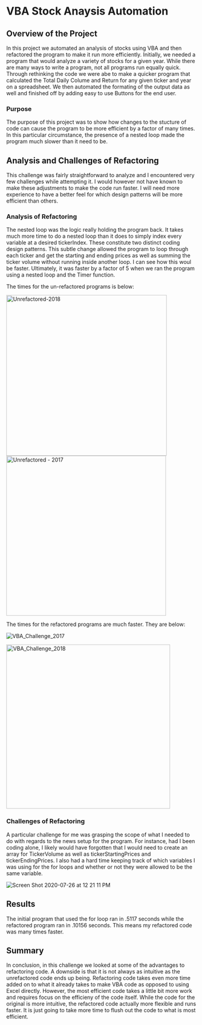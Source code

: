 # VBA Stock Anaysis Automation

## Overview of the Project
In this project we automated an analysis of stocks using VBA and then refactored the program to make it run more efficiently. Initially, we needed a program that would analyze a variety of stocks for a given year. While there are many ways to write a program, not all programs run equally quick. Through rethinking the code we were abe to make a quicker program that calculated the Total Daily Colume and Return for any given ticker and year on a spreadsheet. We then automated the formating of the output data as well and finished off by adding easy to use Buttons for the end user.

### Purpose
The purpose of this project was to show how changes to the stucture of code can cause the program to be more efficient by a factor of many times. In this particular circumstance, the presence of a nested loop made the program much slower than it need to be. 

## Analysis and Challenges of Refactoring
This challenge was fairly straightforward to analyze and I encountered very few challenges while attempting it. I would however not have known to make these adjustments to make the code run faster. I will need more experience to have a better feel for which design patterns will be more efficient than others.

### Analysis of Refactoring
The nested loop was the logic really holding the program back. It takes much more time to do a nested loop than it does to simply index every variable at a desired tickerIndex. These constitute two distinct coding design patterns. This subtle change allowed the program to loop through each ticker and get the starting and ending prices as well as summing the ticker volume without running inside another loop. I can see how this woul be faster. Ultimately, it was faster by a factor of 5 when we ran the program using a nested loop and the Timer function.

The times for the un-refactored programs is below:

<img width="424" alt="Unrefactored-2018 " src="https://user-images.githubusercontent.com/66881241/88507920-5bc47d00-cf92-11ea-9692-8cf50be02f50.png">

<img width="422" alt="Unrefactored - 2017" src="https://user-images.githubusercontent.com/66881241/88507952-726ad400-cf92-11ea-8245-a4984b068ada.png">

The times for the refactored programs are much faster. They are below:

![VBA_Challenge_2017](https://user-images.githubusercontent.com/66881241/88487480-3e63c480-cf3a-11ea-8fbd-523a55680cb8.png)

<img width="433" alt="VBA_Challenge_2018" src="https://user-images.githubusercontent.com/66881241/88487489-50456780-cf3a-11ea-9fcf-e94c108996ce.png">


### Challenges of Refactoring
A particular challenge for me was grasping the scope of what I needed to do with regards to the 
news setup for the program. For instance, had I been coding alone, I likely would have forgotten that I would need to create an array for TickerVolume as well as tickerStartingPrices and tickerEndingPrices. I also had a hard time keeping track of which variables I was using for the for loops and whether or not they were allowed to be the same variable.

![Screen Shot 2020-07-26 at 12 21 11 PM](https://user-images.githubusercontent.com/66881241/88487508-88e54100-cf3a-11ea-86d6-46d256470016.png)


## Results
The initial program that used the for loop ran in .5117 seconds while the refactored program ran in .10156 seconds. This means my refactored code was many times faster.

## Summary
In conclusion, in this challenge we looked at some of the advantages to refactoring code. A downside is that it is not always as intuitive as the unrefactored code ends up being. Refactoring code takes even more time added on to what it already takes to make VBA code as opposed to using Excel directly. However, the most efficient code takes a little bit more work and requires focus on the efficieny of the code itself. While the code for the original is more intuitive, the refactored code actually more flexible and runs faster. It is just going to take more time to flush out the code to what is most efficient.
